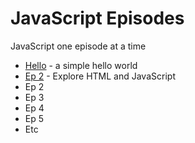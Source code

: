 # JavaScript Episodes

JavaScript one episode at a time

* [Hello](./hello) - a simple hello world
* [Ep 2](./ep2) - Explore HTML and JavaScript
* Ep 2
* Ep 3
* Ep 4
* Ep 5
* Etc
